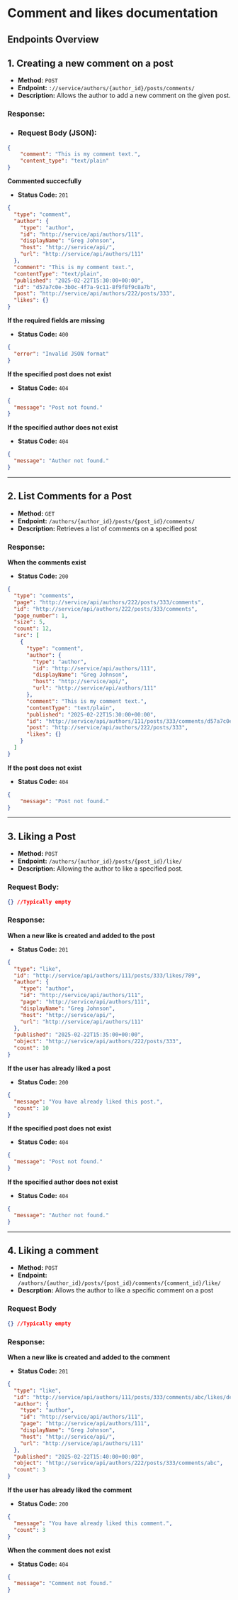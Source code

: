 # Comment and likes documentation

## Endpoints Overview

## 1. Creating a new comment on a post

- **Method:** `POST`
- **Endpoint:** `://service/authors/{author_id}/posts/comments/`
- **Description:** Allows the author to add a new comment on the given post.

### Response:
- ### Request Body (JSON):
```json
{
    "comment": "This is my comment text.",
    "content_type": "text/plain" 
}
```
**Commented succecfully**
- **Status Code:** `201`
```json
{
  "type": "comment",
  "author": {
    "type": "author",
    "id": "http://service/api/authors/111",
    "displayName": "Greg Johnson",
    "host": "http://service/api/",
    "url": "http://service/api/authors/111"
  },
  "comment": "This is my comment text.",
  "contentType": "text/plain",
  "published": "2025-02-22T15:30:00+00:00",
  "id": "d57a7c0e-3b0c-4f7a-9c11-8f9f8f9c8a7b",
  "post": "http://service/api/authors/222/posts/333",
  "likes": {}
}
```
**If the required fields are missing**
- **Status Code:** `400`
```json
{
  "error": "Invalid JSON format"
}
```
**If the specified post does not exist**
- **Status Code:** `404`
```json
{
  "message": "Post not found."
}
```
**If the specified author does not exist**
- **Status Code:** `404`
```json
{
  "message": "Author not found."
}
```

---

## 2. List Comments for a Post
- **Method:** `GET`
- **Endpoint:** `/authors/{author_id}/posts/{post_id}/comments/`
- **Description:** Retrieves a list of comments on a specified post

### Response:
**When the comments exist**
- **Status Code:** `200`
```json
{
  "type": "comments",
  "page": "http://service/api/authors/222/posts/333/comments",
  "id": "http://service/api/authors/222/posts/333/comments",
  "page_number": 1,
  "size": 5,
  "count": 12,
  "src": [
    {
      "type": "comment",
      "author": {
        "type": "author",
        "id": "http://service/api/authors/111",
        "displayName": "Greg Johnson",
        "host": "http://service/api/",
        "url": "http://service/api/authors/111"
      },
      "comment": "This is my comment text.",
      "contentType": "text/plain",
      "published": "2025-02-22T15:30:00+00:00",
      "id": "http://service/api/authors/111/posts/333/comments/d57a7c0e-3b0c-4f7a-9c11-8f9f8f9c8a7b",
      "post": "http://service/api/authors/222/posts/333",
      "likes": {}
    }
  ]
}
```
**If the post does not exist**
- **Status Code:** `404`
```json
{
    "message": "Post not found."
}
```

---

## 3. Liking a Post
- **Method:** `POST`
- **Endpoint:** `/authors/{author_id}/posts/{post_id}/like/`
- **Description:** Allowing the author to like a specified post.

### Request Body:
```json
{} //Typically empty
```

### Response:
**When a new like is created and added to the post**
- **Status Code:** `201`
```json
{
  "type": "like",
  "id": "http://service/api/authors/111/posts/333/likes/789",
  "author": {
    "type": "author",
    "id": "http://service/api/authors/111",
    "page": "http://service/api/authors/111",
    "displayName": "Greg Johnson",
    "host": "http://service/api/",
    "url": "http://service/api/authors/111"
  },
  "published": "2025-02-22T15:35:00+00:00",
  "object": "http://service/api/authors/222/posts/333",
  "count": 10
}
```
**If the user has already liked a post**
- **Status Code:** `200`
```json
{
  "message": "You have already liked this post.",
  "count": 10
}
```
**If the specified post does not exist**
- **Status Code:** `404`
```json
{
  "message": "Post not found."
}
```
**If the specified author does not exist**
- **Status Code:** `404`
```json
{
  "message": "Author not found."
}
```

---

## 4. Liking a comment
- **Method:** `POST`
- **Endpoint:** `/authors/{author_id}/posts/{post_id}/comments/{comment_id}/like/`
- **Descrption:** Allows the author to like a specific comment on a post

### Request Body
```json
{} //Typically empty
```

### Response:
**When a new like is created and added to the comment**
- **Status Code:** `201`
```json
{
  "type": "like",
  "id": "http://service/api/authors/111/posts/333/comments/abc/likes/def",
  "author": {
    "type": "author",
    "id": "http://service/api/authors/111",
    "page": "http://service/api/authors/111",
    "displayName": "Greg Johnson",
    "host": "http://service/api/",
    "url": "http://service/api/authors/111"
  },
  "published": "2025-02-22T15:40:00+00:00",
  "object": "http://service/api/authors/222/posts/333/comments/abc",
  "count": 3
}
```
**If the user has already liked the comment**
- **Status Code:** `200`
```json
{
  "message": "You have already liked this comment.",
  "count": 3
}
```
**When the comment does not exist**
- **Status Code:** `404`
```json
{
  "message": "Comment not found."
}
```


